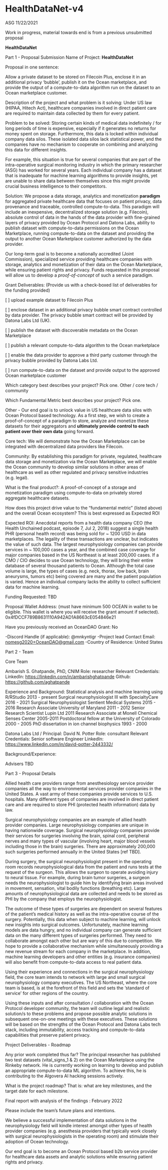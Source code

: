 HealthDataNet-v4
================
ASG
11/22/2021

Work in progress, material towards end is from a previous unsubmitted
proposal

**HealthDataNet**

Part 1 - Proposal Submission Name of Project: **HealthDataNet**

Proposal in one sentence:

Allow a private dataset to be stored on Filecoin Plus, enclose it in an
additional privacy ‘bubble’, publish it on the Ocean marketplace, and
provide the output of a compute-to-data algorithm run on the dataset to
an Ocean marketplace customer.

Description of the project and what problem is it solving: Under US law
(HIPAA, Hitech Act), healthcare companies involved in direct patient
care are required to maintain data collected by them for every patient.

Problem to be solved: Storing certain kinds of medical data indefinitely
/ for long periods of time is expensive, especially if it generates no
returns for money spent on storage. Furthermore, this data is locked
within individual company data silos. These isolated data silos lack
statistical power, and the companies have no mechanism to cooperate on
combining and analyzing this data for different insights.

For example, this situation is true for several companies that are part
of the intra-operative surgical monitoring industry in which the primary
researcher (ASG) has worked for several years. Each individual company
has a dataset that is inadequate for machine learning algorithms to
provide insights, yet are unable to share data between themselves since
this might provide crucial business intelligence to their competitors.

Solution: We propose a data storage, analytics and monetization
**paradigm** for aggregated private healthcare data that focuses on
patient privacy, data provenance and traceable, controlled
compute-to-data. This paradigm will include an inexpensive,
decentralized storage solution (e.g. Filecoin), absolute control of data
in the hands of the data provider with fine-grained layers of privacy
provided by Ocean Protocol and Datona Labs, ability to publish dataset
with compute-to-data permissions on the Ocean Marketplace, running
compute-to-data on the dataset and providing the output to another Ocean
Marketplace customer authorized by the data provider.

Our long-term goal is to become a nationally accredited (Joint
Commission), specialized service providing healthcare companies with
storage, analytics and monetization of their data on the Ocean
Marketplace, while ensuring patient rights and privacy. Funds requested
in this proposal will allow us to develop a *proof-of-concept* of such a
service paradigm.

Grant Deliverables: (Provide us with a check-boxed list of deliverables
for the funding provided)

\[ \] upload example dataset to Filecoin Plus

\[ \] enclose dataset in an additional privacy bubble smart contract
controlled by data provider. The privacy bubble smart contract will be
provided by Datona Labs Ltd (UK).

\[ \] publish the dataset with discoverable metadata on the Ocean
Marketplace

\[ \] publish a relevant compute-to-data algorithm to the Ocean
marketplace

\[ \] enable the data provider to approve a third party customer through
the privacy bubble provided by Datona Labs Ltd. 

\[ \] run compute-to-data on the dataset and provide output to the
approved Ocean marketplace customer

Which category best describes your project? Pick one. Other / core tech
/ community

Which Fundamental Metric best describes your project? Pick one.

Other - Our end goal is to unlock value in US healthcare data silos with
Ocean Protocol based technology. As a first step, we wish to create a
proof-of-concept of a paradigm to store, analyze and monetize these
datasets for their aggregators and **ultimately provide control to each
patient over their own data** going forward.

Core tech: We will demonstrate how the Ocean Marketplace can be
integrated with decentralized data providers like Filecoin.

Community: By establishing this paradigm for private, regulated,
healthcare data storage and monetization via the Ocean Marketplace, we
will enable the Ocean community to develop similar solutions in other
areas of healthcare as well as other regulated and privacy sensitive
industries (e.g. legal).

What is the final product?: A proof-of-concept of a storage and
monetization paradigm using compute-to-data on privately stored
aggregate healthcare datasets.

How does this project drive value to the “fundamental metric” (listed
above) and the overall Ocean ecosystem? This is best expressed as
Expected ROI

Expected ROI: Anecdotal reports from a health data company CEO (the
Health Unchained podcast, episode 7, Jul 2, 2018) suggest a single
health PHR (personal health record) was being sold for \~ 1200 USD in
data marketplaces. The legality of these transactions are unclear, but
indicates the value of such data. The largest neurophysiology companies
can provide services in \~ 100,000 cases a year, and the combined case
coverage for major companies based in the US Northeast is at least
200,000 cases. If a CMO / CIO decides to use Ocean technology, they will
bring their entire database of several thousand patients to Ocean.
Although the total case volume is large, the types of cases (e.g. neck,
thorax, low back, brain aneurysms, tumors etc) being covered are many
and the patient population is varied. Hence an individual company lacks
the ability to collect sufficient data for machine learning.

Funding Requested: TBD

Proposal Wallet Address: (must have minimum 500 OCEAN in wallet to be
eligible. This wallet is where you will receive the grant amount if
selected). 0x4fDCCF789B8631110A942AD1A8663cE054846e21

Have you previously received an OceanDAO Grant: No

-Discord Handle (if applicable): @mnkyntigr -Project lead Contact Email:
<nomesg2020+OceanDAO@gmail.com> -Country of Residence: United States

Part 2 - Team

Core Team

Ambarish S. Ghatpande, PhD, CNIM Role: researcher Relevant Credentials:
LinkedIn: <https://linkedin.com/in/ambarishghatpande> Github:
<https://github.com/aghatpande>

Experience and Background: Statistical analysis and machine learning
using R/RStudio 2013 - present Surgical neurophysiologist III with
SpecialtyCare 2016 - 2021 Surgical Neurophysiologist Sentient Medical
Systems 2015 - 2016 Research Associate University of Maryland 2011 -
2012 Senior Research Scientist Lupin Ltd 2011 Research Associate at
Monell Chemical Senses Center 2005-2011 Postdoctoral fellow at the
University of Colorado 2000 - 2005 PhD dissertation in ion channel
biophysics 1993 - 2000

Datona Labs Ltd / Principal: David N. Potter Role: consultant Relevant
Credentials: Senior software Engineer LinkedIn:
<https://www.linkedin.com/in/david-potter-2443332/>

Background/Experience:

Advisers TBD

Part 3 - Proposal Details

Allied health care providers range from anesthesiology service provider
companies all the way to environmental services provider companies in
the United States. A vast army of these companies provide services to
U.S. hospitals. Many different types of companies are involved in direct
patient care and are required to store PHI (protected health
information) data by law.

Surgical neurophysiology companies are an example of allied health
provider companies. Large neurophysiology companies are unique in having
nationwide coverage. Surgical neurophysiology companies provide their
services for surgeries involving the brain, spinal cord, peripheral
nerves and many types of vascular (involving heart, major blood vessels
including those in the brain) surgeries. There are approximately 200,000
such surgeries performed annually in the United States \[ref TBD\].

During surgery, the surgical neurophysiologist present in the operating
room records neurophysiological data from the patient and runs tests at
the request of the surgeon. This allows the surgeon to operate avoiding
injury to neural tissue. For example, during brain tumor surgeries, a
surgeon needs the neurophysiologist to guide him by identifying brain
areas involved in movement, sensation, vital bodily functions (breathing
etc). Large amounts of neurophysiological data are collected and needs
to be stored as PHI by the company that employs the neurophysiologist.

The outcome of these types of surgeries are dependent on several
features of the patient’s medical history as well as the intra-operative
course of the surgery. Potentially, this data when subject to machine
learning, will unlock new insights into surgical outcomes.
Unfortunately, machine learning models are data hungry, and no
individual company can generate sufficient data on the many different
types of surgeries performed. They need to collaborate amongst each
other but are wary of this due to competition. We hope to provide a
collaborative mechanism while simultaneously providing a new revenue
stream for each company in the marketplace. In addition, machine
learning developers and other entities (e.g. insurance companies) will
also benefit from compute-to-data access to real patient data.

Using their experience and connections in the surgical neurophysiology
field, the core team intends to network with large and small surgical
neurophysiology company executives. The US Northeast, where the core
team is based, is at the forefront of this field and sets the ‘standard
of service’ for other regions of the country.

Using these inputs and after consultation / collaboration with the Ocean
Protocol developer community, the team will outline legal and realistic
solution/s to these problems and propose possible analytic solutions in
subsequent one-on-one meetings with these executives. These solutions
will be based on the strengths of the Ocean Protocol and Datona Labs
tech stack, including immutability, access tracking and compute-to-data
capabilities that preserve patient privacy.

Project Deliverables - Roadmap

Any prior work completed thus far? The principal researcher has
published two test datasets (vital_signs_1 & 2) on the Ocean Marketplace
using the Rinkeby network. He is currently working on learning to
develop and publish an appropriate compute-to-data ML algorithm. To
achieve this, he is contributing to the Algovera AI hacking sessions
actively.

What is the project roadmap? That is: what are key milestones, and the
target date for each milestone.

Final report with analysis of the findings : February 2022

Please include the team’s future plans and intentions.

We believe a successful implementation of data solutions in the
neurophysiology field will kindle interest amongst other types of health
provider companies (e.g. anesthesia providers that typically work
closely with surgical neurophysiologists in the operating room) and
stimulate their adoption of Ocean technology.

Our end goal is to become an Ocean Protocol based b2b service provider
for healthcare data assets and analytic solutions while ensuring patient
rights and privacy.
